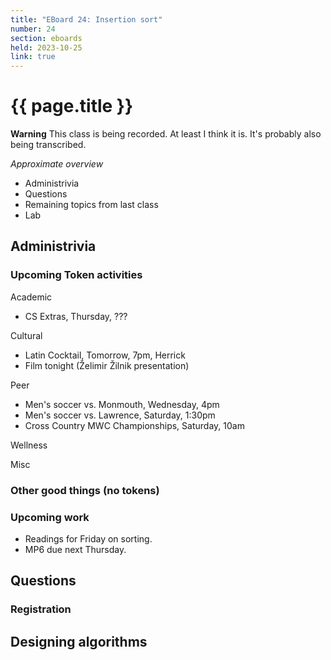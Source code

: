```yaml
---
title: "EBoard 24: Insertion sort"
number: 24
section: eboards
held: 2023-10-25
link: true
---
```

# {{ page.title }}

**Warning** This class is being recorded.  At least I think it is.
It's probably also being transcribed.

_Approximate overview_

* Administrivia
* Questions
* Remaining topics from last class
* Lab

Administrivia
-------------

### Upcoming Token activities

Academic

* CS Extras, Thursday, ???

Cultural

* Latin Cocktail, Tomorrow, 7pm, Herrick
* Film tonight (Želimir Žilnik presentation)

Peer

* Men's soccer vs. Monmouth, Wednesday, 4pm
* Men's soccer vs. Lawrence, Saturday, 1:30pm
* Cross Country MWC Championships, Saturday, 10am

Wellness

Misc

### Other good things (no tokens)


### Upcoming work

* Readings for Friday on sorting.
* MP6 due next Thursday.  

Questions
---------

### Registration

Designing algorithms
--------------------
